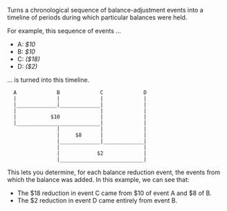 Turns a chronological sequence of balance-adjustment events into a
timeline of periods during which particular balances were held.

For example, this sequence of events ...

* A: *$10*
* B: *$10*
* C: *($18)*
* D: *($2)*

... is turned into this timeline.

```
  A             B             C             D
  |             |             |             |
  |_____________|_____________|             |
  |                           |             |
  |           $10             |             |
  |___________________________|             |
                |             |             |
                |     $8      |             |
                |_____________|_____________|
                |                           |
                |            $2             |
                |___________________________|
```

This lets you determine, for each balance reduction event, the events from
which the balance was added. In this example, we can see that:

* The $18 reduction in event C came from $10 of event A and $8 of B.
* The $2 reduction in event D came entirely from event B. 
